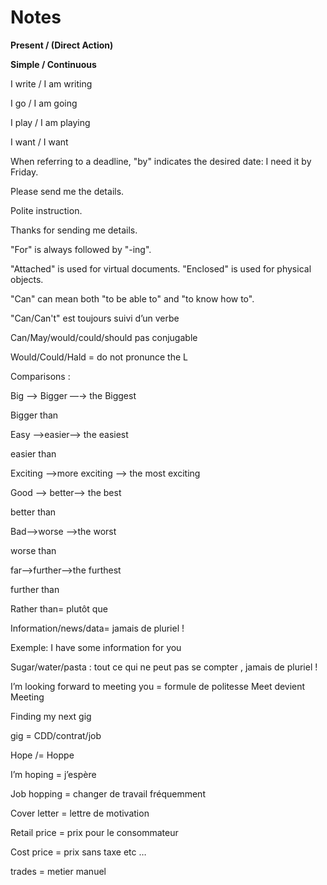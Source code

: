 
# Notes

**Present / (Direct Action)**

**Simple / Continuous**

I write / I am writing

I go / I am going

I play / I am playing

I want / I want

When referring to a deadline, "by" indicates the desired date: I need it by Friday.

Please send me the details.

Polite instruction.

Thanks for sending me details.

"For" is always followed by "-ing".

"Attached" is used for virtual documents.
"Enclosed" is used for physical objects.

"Can" can mean both "to be able to" and "to know how to".

"Can/Can't" est toujours suivi d’un verbe

Can/May/would/could/should pas conjugable

Would/Could/Hald = do not pronunce the L

Comparisons : 

Big —> Bigger —→ the Biggest

Bigger than

Easy —>easier—> the easiest

easier than

Exciting —>more exciting —> the most exciting

Good —> better—> the best

better than

Bad—>worse —>the worst

worse than

far—>further—>the furthest

further than

Rather than= plutôt que

Information/news/data= jamais de pluriel !

Exemple: I have some information for you

Sugar/water/pasta : tout ce qui ne peut pas se compter , jamais de pluriel !

I’m looking  forward to meeting you = formule de politesse Meet devient Meeting

Finding my next gig 

gig = CDD/contrat/job

Hope /= Hoppe

I’m hoping = j’espère

Job hopping = changer de travail fréquemment 

Cover letter = lettre de motivation

Retail price = prix pour le consommateur

Cost price = prix sans taxe etc …

trades = metier manuel